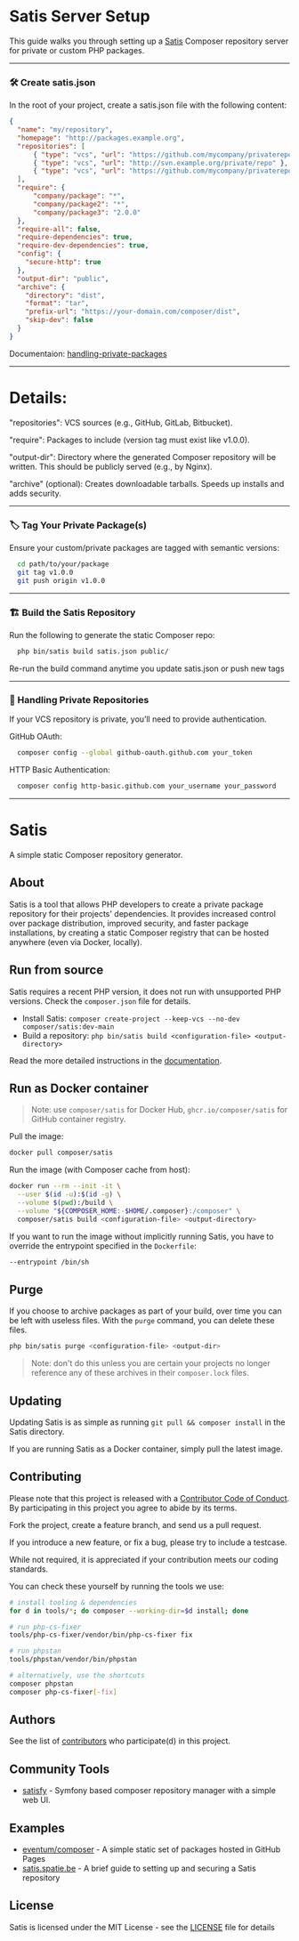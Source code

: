 # Satis Server Setup

This guide walks you through setting up a [Satis](https://getcomposer.org/doc/articles/handling-private-packages-with-satis.md) Composer repository server for private or custom PHP packages.

---

### 🛠 Create satis.json
In the root of your project, create a satis.json file with the following content:
```json
{
  "name": "my/repository",
  "homepage": "http://packages.example.org",
  "repositories": [
      { "type": "vcs", "url": "https://github.com/mycompany/privaterepo" },
      { "type": "vcs", "url": "http://svn.example.org/private/repo" },
      { "type": "vcs", "url": "https://github.com/mycompany/privaterepo2" }
  ],
  "require": {
      "company/package": "*",
      "company/package2": "*",
      "company/package3": "2.0.0"
  },
  "require-all": false,
  "require-dependencies": true,
  "require-dev-dependencies": true,
  "config": {
    "secure-http": true
  },
  "output-dir": "public",
  "archive": {
    "directory": "dist",
    "format": "tar",
    "prefix-url": "https://your-domain.com/composer/dist",
    "skip-dev": false
  }
}
```
Documentaion:
[handling-private-packages](https://getcomposer.org/doc/articles/handling-private-packages.md)

---
# Details:

"repositories": VCS sources (e.g., GitHub, GitLab, Bitbucket).

"require": Packages to include (version tag must exist like v1.0.0).

"output-dir": Directory where the generated Composer repository will be written. This should be publicly served (e.g., by Nginx).

"archive" (optional): Creates downloadable tarballs. Speeds up installs and adds security.

---
### 🏷 Tag Your Private Package(s)
Ensure your custom/private packages are tagged with semantic versions:
```bash
  cd path/to/your/package
  git tag v1.0.0
  git push origin v1.0.0
```
---
### 🏗 Build the Satis Repository
Run the following to generate the static Composer repo:
```bash
  php bin/satis build satis.json public/
```
 Re-run the build command anytime you update satis.json or push new tags

---
### 🔐 Handling Private Repositories
If your VCS repository is private, you’ll need to provide authentication.

GitHub OAuth:
```bash
  composer config --global github-oauth.github.com your_token
```
HTTP Basic Authentication:
```bash
  composer config http-basic.github.com your_username your_password
```
---
#  Satis

A simple static Composer repository generator.

## About

Satis is a tool that allows PHP developers to create a private package repository for their projects' dependencies. It provides
increased control over package distribution, improved security, and faster package installations, by creating a static Composer
registry that can be hosted anywhere (even via Docker, locally).

## Run from source

Satis requires a recent PHP version, it does not run with unsupported PHP versions. Check the `composer.json` file for details.

- Install Satis: `composer create-project --keep-vcs --no-dev composer/satis:dev-main`
- Build a repository: `php bin/satis build <configuration-file> <output-directory>`

Read the more detailed instructions in the [documentation][].

## Run as Docker container

> Note: use `composer/satis` for Docker Hub, `ghcr.io/composer/satis` for GitHub container registry.

Pull the image:

```sh
docker pull composer/satis
```

Run the image (with Composer cache from host):

```sh
docker run --rm --init -it \
  --user $(id -u):$(id -g) \
  --volume $(pwd):/build \
  --volume "${COMPOSER_HOME:-$HOME/.composer}:/composer" \
  composer/satis build <configuration-file> <output-directory>
```

If you want to run the image without implicitly running Satis, you have to
override the entrypoint specified in the `Dockerfile`:

```sh
--entrypoint /bin/sh
```

## Purge

If you choose to archive packages as part of your build, over time you can be
left with useless files. With the `purge` command, you can delete these files.

```sh
php bin/satis purge <configuration-file> <output-dir>
```

> Note: don't do this unless you are certain your projects no longer reference any of these archives in their `composer.lock` files.

## Updating

Updating Satis is as simple as running `git pull && composer install` in the
Satis directory.

If you are running Satis as a Docker container, simply pull the latest image.

## Contributing

Please note that this project is released with a [Contributor Code of Conduct][].
By participating in this project you agree to abide by its terms.

Fork the project, create a feature branch, and send us a pull request.

If you introduce a new feature, or fix a bug, please try to include a testcase.

While not required, it is appreciated if your contribution meets our coding standards.

You can check these yourself by running the tools we use:

```bash
# install tooling & dependencies
for d in tools/*; do composer --working-dir=$d install; done

# run php-cs-fixer
tools/php-cs-fixer/vendor/bin/php-cs-fixer fix

# run phpstan
tools/phpstan/vendor/bin/phpstan

# alternatively, use the shortcuts
composer phpstan
composer php-cs-fixer[-fix]
```

## Authors

See the list of [contributors][] who participate(d) in this project.

## Community Tools

- [satisfy][] - Symfony based composer repository manager with a simple web UI.

## Examples

- [eventum/composer] - A simple static set of packages hosted in GitHub Pages
- [satis.spatie.be] - A brief guide to setting up and securing a Satis repository

## License

Satis is licensed under the MIT License - see the [LICENSE][] file for details

[documentation]: https://getcomposer.org/doc/articles/handling-private-packages-with-satis.md
[contributor code of conduct]: https://www.contributor-covenant.org/version/2/0/code_of_conduct/
[contributors]: https://github.com/composer/satis/contributors
[satisfy]: https://github.com/ludofleury/satisfy
[license]: https://github.com/composer/satis/blob/main/LICENSE
[eventum/composer]: https://github.com/eventum/composer
[satis.spatie.be]: https://alexvanderbist.com/2021/setting-up-and-securing-a-private-composer-repository/
